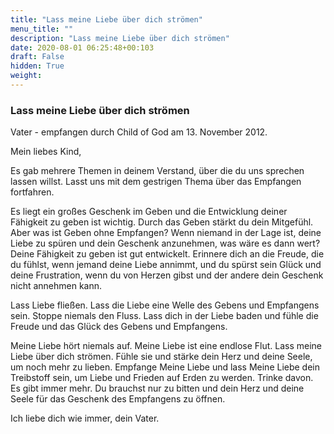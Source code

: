 ```yaml
---
title: "Lass meine Liebe über dich strömen"
menu_title: ""
description: "Lass meine Liebe über dich strömen"
date: 2020-08-01 06:25:48+00:103
draft: False
hidden: True
weight:
---
```

### Lass meine Liebe über dich strömen

Vater - empfangen durch Child of God am 13. November 2012.

Mein liebes Kind,

Es gab mehrere Themen in deinem Verstand, über die du uns sprechen lassen willst. Lasst uns mit dem gestrigen Thema über das Empfangen fortfahren.

Es liegt ein großes Geschenk im Geben und die Entwicklung deiner Fähigkeit zu geben ist wichtig. Durch das Geben stärkt du dein Mitgefühl. Aber was ist Geben ohne Empfangen? Wenn niemand in der Lage ist, deine Liebe zu spüren und dein Geschenk anzunehmen, was wäre es dann wert? Deine Fähigkeit zu geben ist gut entwickelt. Erinnere dich an die Freude, die du fühlst, wenn jemand deine Liebe annimmt, und du spürst sein Glück und deine Frustration, wenn du von Herzen gibst und der andere dein Geschenk nicht annehmen kann.

Lass Liebe fließen. Lass die Liebe eine Welle des Gebens und Empfangens sein. Stoppe niemals den Fluss. Lass dich in der Liebe baden und fühle die Freude und das Glück des Gebens und Empfangens.

Meine Liebe hört niemals auf. Meine Liebe ist eine endlose Flut. Lass meine Liebe über dich strömen. Fühle sie und stärke dein Herz und deine Seele, um noch mehr zu lieben. Empfange Meine Liebe und lass Meine Liebe dein Treibstoff sein, um Liebe und Frieden auf Erden zu werden. Trinke davon. Es gibt immer mehr. Du brauchst nur zu bitten und dein Herz und deine Seele für das Geschenk des Empfangens zu öffnen.

Ich liebe dich wie immer, dein Vater.
